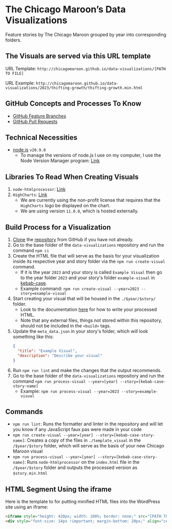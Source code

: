 # The Chicago Maroon’s Data Visualizations
Feature stories by The Chicago Maroon grouped by year into corresponding folders.

## The Visuals are served via this URL template
URL Template: `http://chicagomaroon.github.io/data-visualizations/[PATH TO FILE]`

URL Example: `http://chicagomaroon.github.io/data-visualizations/2023/thifting-growth/thifting-growth.min.html`

## GitHub Concepts and Processes To Know
- [GitHub Feature Branches](https://www.atlassian.com/git/tutorials/comparing-workflows/feature-branch-workflow)
- [GitHub Pull Requests](https://www.atlassian.com/git/tutorials/making-a-pull-request)

## Technical Necessities
- [node.js](https://nodejs.org/en) `v20.9.0`
   - To manage the versions of node.js I use on my computer, I use the Node Version Manager program: [Link](https://github.com/nvm-sh/nvm)

## Libraries To Read When Creating Visuals
1. `node-htmlprocessor`: [Link](https://github.com/dciccale/node-htmlprocessor)
2. `HighCharts`: [Link](https://www.highcharts.com/)
   - We are currently using the non-profit license that requires that the `HighCharts` logo be displayed on the chart.
   - We are using version `11.0.0`, which is hosted externally.

## Build Process for a Visualization
1. [Clone](https://docs.github.com/en/repositories/creating-and-managing-repositories/cloning-a-repository) the [repository](https://github.com/chicagomaroon/data-visualizations) from GitHub if you have not already.
2. Go to the base folder of the `data-visualizations` repository and run the command `npm ci`
3. Create the HTML file that will serve as the basis for your visualization inside its respective year and story folder via the `npm run create-visual` command.
    - If it is the year `2023` and your story is called `Example Visual` then go to the year folder `2023` and your story's folder `example-visual` in [kebab-case](https://www.freecodecamp.org/news/programming-naming-conventions-explained#what-is-kebab-case).
    - Example command: `npm run create-visual --year=2023 --story=example-visual`
4. Start creating your visual that will be housed in the `./$year/$story/` folder.
   - Look to the documentation [here](https://github.com/dciccale/grunt-processhtml#readme) for how to write your processed HTML.
   - Note that any external files, things not stored within this repository, should not be included in the `<build>` tags.
5. Update the `meta_data.json` in your story's folder, which will look something like this:
   ```json
   {
     "title": "Example Visual",
     "description": "Describe your visual"
   }
   ```
6. Run `npm run lint` and make the changes that the output recommends.
7. Go to the base folder of the `data-visualizations` repository and run the command `npm run process-visual --year=[year] --story=[kebab-case-story-name]`
   - Example: `npm run process-visual --year=2023 --story=example-visual`

## Commands
- `npm run lint`: Runs the formatter and linter in the repository and will let you know if any JavaScript faux pas were made in your code
- `npm run create-visual --year=[year] --story=[kebab-case-story-name]`: Creates a copy of the files in `./template_visual` in the `/$year/$story` folder, which will serve as the basis of your new Chicago Maroon visual
- `npm run process-visual --year=[year] --story=[kebab-case-story-name]`: Runs `node-htmlprocessor` on the `index.html` file in the `/$year/$story` folder and outputs the processed version as `$story.min.html`

## HTML Segment Using the iframe
Here is the template to for putting minified HTML files into the WordPress site using an iframe:
```html
<iframe style="height: 420px; width: 100%; border: none;" src="[PATH TO MINIFIED HTML FILE]"></iframe>
<div style="font-size: 14px !important; margin-bottom: 20px;" align="center">[DESCRIPTION OF CHART] (Chart: [AUTHOR OF CHART])</div>
```
